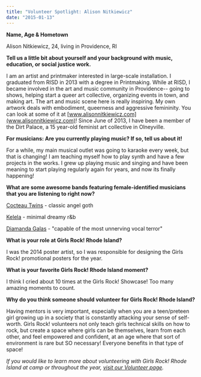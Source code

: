 ```yaml
---
title: "Volunteer Spotlight: Alison Nitkiewicz"
date: "2015-01-13"
---
```


**Name, Age & Hometown**

Alison Nitkiewicz, 24, living in Providence, RI

**Tell us a little bit about yourself and your background with music, education, or social justice work.**

I am an artist and printmaker interested in large-scale installation. I graduated from RISD in 2013 with a degree in Printmaking. While at RISD, I became involved in the art and music community in Providence-- going to shows, helping start a queer art collective, organizing events in town, and making art. The art and music scene here is really inspiring. My own artwork deals with embodiment, queerness and aggressive femininity. You can look at some of it at [www.alisonnitkiewicz.com](www.alisonnitkiewicz.com)! Since June of 2013, I have been a member of the Dirt Palace, a 15 year-old feminist art collective in Olneyville.

**For musicians: Are you currently playing music? If so, tell us about it!**

For a while, my main musical outlet was going to karaoke every week, but that is changing! I am teaching myself how to play synth and have a few projects in the works. I grew up playing music and singing and have been meaning to start playing regularly again for years, and now its finally happening!

**What are some awesome bands featuring female-identified musicians that you are listening to right now?**

[Cocteau Twins](https://www.youtube.com/watch?v=AF-hic7hNpk&index=4&list=PLCA639349D656348F) - classic angel goth

[Kelela](https://www.youtube.com/watch?v=0q9LcifnTV4&index=8&list=PLAZI4aCJYTWTtLoQicjhACHVj6sgDIz5x) - minimal dreamy r&b

[Diamanda Galas](https://www.youtube.com/watch?v=4Yc0QKVd1Z8) - "capable of the most unnerving vocal terror"

**What is your role at Girls Rock! Rhode Island?**

I was the 2014 poster artist, so I was responsible for designing the Girls Rock! promotional posters for the year.

**What is your favorite Girls Rock! Rhode Island moment?**

I think I cried about 10 times at the Girls Rock! Showcase! Too many amazing moments to count.

**Why do you think someone should volunteer for Girls Rock! Rhode Island?**

Having mentors is very important, especially when you are a teen/preteen girl growing up in a society that is constantly attacking your sense of self-worth. Girls Rock! volunteers not only teach girls technical skills on how to rock, but create a space where girls can be themselves, learn from each other, and feel empowered and confident, at an age where that sort of environment is rare but SO necessary! Everyone benefits in that type of space!

_If you would like to learn more about volunteering with Girls Rock! Rhode Island at camp or throughout the year, [visit our Volunteer page](http://girlsrockri.org/volunteer/)._
